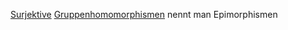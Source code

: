 [Surjektive](Surjektiv.md) [Gruppenhomomorphismen](Gruppenhomomorphismus.md) nennt man Epimorphismen